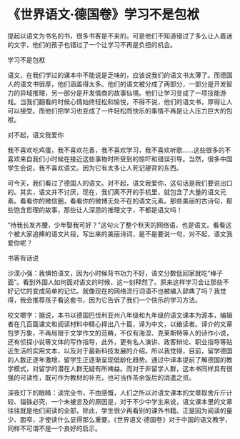 # 《世界语文·德国卷》学习不是包袱

提起以语文为书名的书，很多书客是不来的。可是他们不知道错过了多么让人着迷的文字，他们的孩子也错过了一个让学习不再是负担的机会。 

学习不是包袱 

语文，在我们学过的课本中不能说是乏味的，应该说我们的语文书太薄了。而德国人的语文书很厚，他们涵盖得太多。他们的语文被分成了两部分，一部分是开发智力的异域推理，另一部分是开发情商的故事仙境。他们让学习变成了一项技能游戏。当我们翻看的时候心情始终轻松和愉悦，不得不说，他们的语文书，厚得让人可以接受。而他们把学习也变成了一件轻松而快乐的事情不再是让人压力巨大的包袱。 

对不起，语文我爱你 

我不喜欢吃鸡蛋，我不喜欢花香，我不喜欢学习，我不喜欢听歌……这些很多的不喜欢来自我们小时候在接近这些事物时所受到的惊吓和错误引导。当然，很多中国学生会说，我不喜欢语文。因为它有太多让人死记硬背的东西。 

可今天，我们看过了德国人的语文。对不起，语文我爱你，这句话是我们要说出口的。其实，语文并不讨厌，现在，我们离不开的手机里，就包含了大量的语文元素。看看你的微信圈，看看你的微博无处不在的语文元素。那些美丽的古诗句，那些饱含哲理的故事，那些让人深思的推理文字，不都是语文吗！ 

“待我长发齐腰，少年娶我可好？”这句火了整个秋天的网络语，也是语文。看看这个被大家追捧的语文片段，写出来的美丽诗词，是不是要说一句，对不起，语文我爱你呢？ 

书客有话说 

沙漠小强：我惧怕语文，因为小时候背书功力不好，语文分数低回家就吃“棒子面”。看到外国人如何面对语文的时候，这一刻释然了。原来这样学习会让那些不好记忆的变成简单的记忆。就像现在的网络流行词语不也被编入辞典了吗？我觉得，我会推荐孩子看这套书，因为它告诉了我们一个快乐的学习方法。 

咬文嚼字：据说，本书以德国巴伐利亚州八年级和九年级的语文课本为源本，编辑者在几百篇课文和阅读材料中精心择出八十篇，译为中文，以飨读者。译介的文章包罗万象，不再局限于文学作文的范畴，不仅有海涅、克莱斯特等人的诗作小说，还有侦探小说等文体的写作指导，此外，更有名人演讲、政客辩论、职业指导等贴近生活的实用文本，以及对于最新科技发展的介绍。所以我觉得，目前，留学德国的人数正逐年激增，留学生正逐渐呈现低龄化趋势。通过中译本提前了解德国的教学模式，对留学的潜在人群无疑有所裨益。而对于非留学人群，这本书同样具有很强的可读性，既可作为教材的补充，也可当作茶余饭后的消遣之资。 

深夜灯下的眼睛：读完全书，不由感慨，人们之所以对语文课本的文章取舍斤斤计较、锱铢必究，一个未被言及的原因是，对于不少中学生来说，语文课本里的文章往往就是他们阅读的全部，除此，学生很少再看别的课外书籍。正是因为阅读的量少、面窄，才使读什么显得那么重要。《世界语文·德国卷》对于中国的语文教学，同样不可谓不是一个良好的启示。